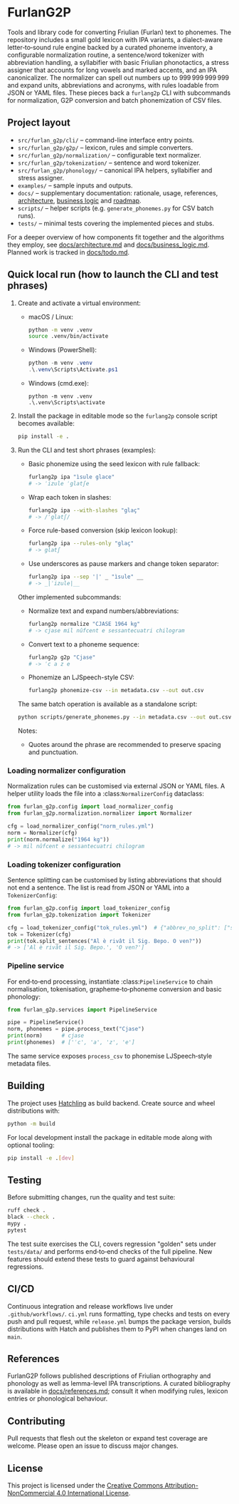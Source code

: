 # FurlanG2P

Tools and library code for converting Friulian (Furlan) text to phonemes.  The
repository includes a small gold lexicon with IPA variants, a dialect-aware
letter‑to‑sound rule engine backed by a curated phoneme inventory, a
configurable normalization routine, a sentence/word tokenizer with abbreviation
handling, a syllabifier with basic Friulian phonotactics, a stress assigner that
accounts for long vowels and marked accents, and an IPA canonicalizer. The
normalizer can spell out numbers up to 999 999 999 999 and expand units,
abbreviations and acronyms, with rules loadable from JSON or YAML files. These
pieces back a `furlang2p` CLI with subcommands for normalization,
G2P conversion and batch phonemization of CSV files.

## Project layout

- `src/furlan_g2p/cli/` – command-line interface entry points.
- `src/furlan_g2p/g2p/` – lexicon, rules and simple converters.
- `src/furlan_g2p/normalization/` – configurable text normalizer.
- `src/furlan_g2p/tokenization/` – sentence and word tokenizer.
- `src/furlan_g2p/phonology/` – canonical IPA helpers, syllabifier and stress
  assigner.
- `examples/` – sample inputs and outputs.
- `docs/` – supplementary documentation: rationale, usage, references, [architecture](docs/architecture.md), [business logic](docs/business_logic.md) and [roadmap](docs/todo.md).
- `scripts/` – helper scripts (e.g. `generate_phonemes.py` for CSV batch runs).
- `tests/` – minimal tests covering the implemented pieces and stubs.

For a deeper overview of how components fit together and the algorithms they employ, see [docs/architecture.md](docs/architecture.md) and [docs/business_logic.md](docs/business_logic.md). Planned work is tracked in [docs/todo.md](docs/todo.md).

## Quick local run (how to launch the CLI and test phrases)

1. Create and activate a virtual environment:

   - macOS / Linux:
     ```bash
     python -m venv .venv
     source .venv/bin/activate
     ```
   - Windows (PowerShell):
     ```powershell
     python -m venv .venv
     .\.venv\Scripts\Activate.ps1
     ```
   - Windows (cmd.exe):
     ```
     python -m venv .venv
     .\.venv\Scripts\activate
     ```

2. Install the package in editable mode so the `furlang2p` console script becomes available:

   ```bash
   pip install -e .
   ```

3. Run the CLI and test short phrases (examples):

   - Basic phonemize using the seed lexicon with rule fallback:
     ```bash
     furlang2p ipa "ìsule glace"
     # -> ˈizule ˈglatʃe
     ```

   - Wrap each token in slashes:
     ```bash
     furlang2p ipa --with-slashes "glaç"
     # -> /ˈglatʃ/
     ```

   - Force rule-based conversion (skip lexicon lookup):
     ```bash
     furlang2p ipa --rules-only "glaç"
     # -> glatʃ
     ```

   - Use underscores as pause markers and change token separator:
     ```bash
     furlang2p ipa --sep '|' _ "ìsule" __
     # -> _|ˈizule|__
     ```

   Other implemented subcommands:

   - Normalize text and expand numbers/abbreviations:
     ```bash
     furlang2p normalize "CJASE 1964 kg"
     # -> cjase mil nûfcent e sessantecuatri chilogram
     ```

   - Convert text to a phoneme sequence:
     ```bash
     furlang2p g2p "Cjase"
     # -> ˈc a z e
     ```

   - Phonemize an LJSpeech-style CSV:
     ```bash
     furlang2p phonemize-csv --in metadata.csv --out out.csv
     ```

   The same batch operation is available as a standalone script:

   ```bash
   python scripts/generate_phonemes.py --in metadata.csv --out out.csv
   ```

   Notes:
   - Quotes around the phrase are recommended to preserve spacing and punctuation.

### Loading normalizer configuration

Normalization rules can be customised via external JSON or YAML files. A helper
utility loads the file into a :class:`NormalizerConfig` dataclass:

```python
from furlan_g2p.config import load_normalizer_config
from furlan_g2p.normalization.normalizer import Normalizer

cfg = load_normalizer_config("norm_rules.yml")
norm = Normalizer(cfg)
print(norm.normalize("1964 kg"))
# -> mil nûfcent e sessantecuatri chilogram
```

### Loading tokenizer configuration

Sentence splitting can be customised by listing abbreviations that should not
end a sentence.  The list is read from JSON or YAML into a
``TokenizerConfig``:

```python
from furlan_g2p.config import load_tokenizer_config
from furlan_g2p.tokenization import Tokenizer

cfg = load_tokenizer_config("tok_rules.yml")  # {"abbrev_no_split": ["sig"]}
tok = Tokenizer(cfg)
print(tok.split_sentences("Al è rivât il Sig. Bepo. O ven?"))
# -> ['Al è rivât il Sig. Bepo.', 'O ven?']
```

### Pipeline service

For end‑to‑end processing, instantiate :class:`PipelineService` to chain
normalisation, tokenisation, grapheme‑to‑phoneme conversion and basic
phonology:

```python
from furlan_g2p.services import PipelineService

pipe = PipelineService()
norm, phonemes = pipe.process_text("Cjase")
print(norm)      # cjase
print(phonemes)  # ['ˈc', 'a', 'z', 'e']
```

The same service exposes ``process_csv`` to phonemise LJSpeech‑style metadata
files.

## Building

The project uses [Hatchling](https://hatch.pypa.io/) as build backend.
Create source and wheel distributions with:

```bash
python -m build
```

For local development install the package in editable mode along with
optional tooling:

```bash
pip install -e .[dev]
```

## Testing

Before submitting changes, run the quality and test suite:

```bash
ruff check .
black --check .
mypy .
pytest
```

The test suite exercises the CLI, covers regression "golden" sets under
`tests/data/` and performs end‑to‑end checks of the full pipeline.  New
features should extend these tests to guard against behavioural regressions.

## CI/CD

Continuous integration and release workflows live under
``.github/workflows/``.  ``ci.yml`` runs formatting, type checks and tests on
every push and pull request, while ``release.yml`` bumps the package version,
builds distributions with Hatch and publishes them to PyPI when changes land on
``main``.

## References

FurlanG2P follows published descriptions of Friulian orthography and
phonology as well as lemma-level IPA transcriptions. A curated bibliography is
available in [docs/references.md](docs/references.md); consult it when modifying
rules, lexicon entries or phonological behaviour.

## Contributing

Pull requests that flesh out the skeleton or expand test coverage are welcome.
Please open an issue to discuss major changes.

## License

This project is licensed under the [Creative Commons Attribution-NonCommercial 4.0 International License](LICENSE).

